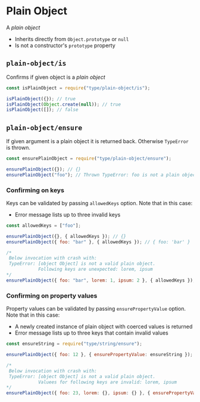 # Plain Object

A _plain object_

- Inherits directly from `Object.prototype` or `null`
- Is not a constructor's `prototype` property

## `plain-object/is`

Confirms if given object is a _plain object_

```javascript
const isPlainObject = require("type/plain-object/is");

isPlainObject({}); // true
isPlainObject(Object.create(null)); // true
isPlainObject([]); // false
```

## `plain-object/ensure`

If given argument is a plain object it is returned back. Otherwise `TypeError` is thrown.

```javascript
const ensurePlainObject = require("type/plain-object/ensure");

ensurePlainObject({}); // {}
ensurePlainObject("foo"); // Thrown TypeError: foo is not a plain object
```

### Confirming on keys

Keys can be validated by passing `allowedKeys` option. Note that in this case:

- Error message lists up to three invalid keys

```javascript
const allowedKeys = ["foo"];

ensurePlainObject({}, { allowedKeys }); // {}
ensurePlainObject({ foo: "bar" }, { allowedKeys }); // { foo: 'bar' }

/*
 Below invocation with crash with:
 TypeError: [object Object] is not a valid plain object.
            Following keys are unexpected: lorem, ipsum
*/
ensurePlainObject({ foo: "bar", lorem: 1, ipsum: 2 }, { allowedKeys });
```

### Confirming on property values

Property values can be validated by passing `ensurePropertyValue` option. Note that in this case:

- A newly created instance of plain object with coerced values is returned
- Error message lists up to three keys that contain invalid values

```javascript
const ensureString = require("type/string/ensure");

ensurePlainObject({ foo: 12 }, { ensurePropertyValue: ensureString }); // { foo: '12' }

/*
 Below invocation with crash with:
 TypeError: [object Object] is not a valid plain object.
            Valuees for following keys are invalid: lorem, ipsum
*/
ensurePlainObject({ foo: 23, lorem: {}, ipsum: {} }, { ensurePropertyValue: ensureString });
```
